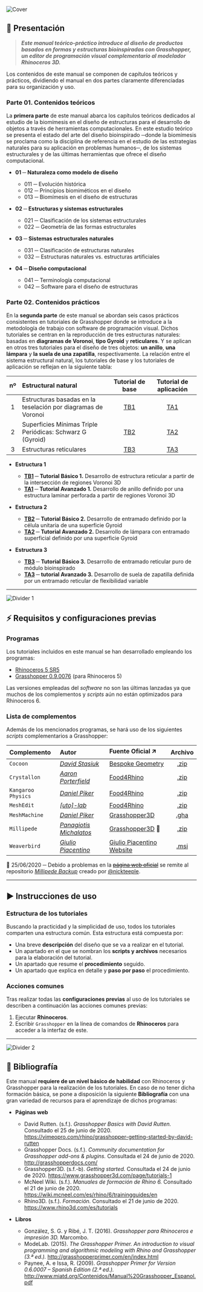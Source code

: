 ![Cover](https://github.com/4lmapa/tfg-amp_manual-repo/blob/master/Banners/banner00.jpg)

## 🌱 Presentación
 
>**_Este manual teórico-práctico introduce al diseño de productos basados en formas y estructuras bioinspiradas con Grasshopper, un editor de programación visual complementario al modelador Rhinoceros 3D._**

Los contenidos de este manual se componen de capítulos teóricos y prácticos, dividiendo el manual en dos partes claramente diferenciadas para su organización y uso.

### Parte 01. Contenidos teóricos

La **primera parte** de este manual abarca los capítulos teóricos dedicados al estudio de la biomímesis en el diseño de estructuras para el desarrollo de objetos a través de herramientas computacionales. En este estudio teórico se presenta el estado del arte del diseño bioinspirado ─donde la biomímesis se proclama como la disciplina de referencia en el estudio de las estrategias naturales para su aplicación en problemas humanos─, de los sistemas estructurales y de las últimas herramientas que ofrece el diseño computacional.

* **01 ─ Naturaleza como modelo de diseño**
  * 011 ─ Evolución histórica
  * 012 ─ Principios biomiméticos en el diseño 
  * 013 ─ Biomímesis en el diseño de estructuras 

* **02 ─ Estructuras y sistemas estructurales**
  * 021 ─ Clasificación de los sistemas estructurales
  * 022 ─ Geometría de las formas estructurales 

* **03 ─ Sistemas estructurales naturales**
  * 031 ─ Clasificación de estructuras naturales 
  * 032 ─ Estructuras naturales vs. estructuras artificiales

* **04 ─ Diseño computacional**
  * 041 ─ Terminología computacional 
  * 042 ─ Software para el diseño de estructuras

### Parte 02. Contenidos prácticos

En la **segunda parte** de este manual se abordan seis casos prácticos consistentes en tutoriales de Grasshopper donde se introduce a la metodología de trabajo con software de programación visual. Dichos tutoriales se centran en la reproducción de tres estructuras naturales: basadas en **diagramas de Voronoi**, **tipo Gyroid** y **reticulares**. Y se aplican en otros tres tutoriales para el diseño de tres objetos: **un anillo**, **una lámpara** y **la suela de una zapatilla**, respectivamente. 
La relación entre el sistema estructural natural, los tutoriales de base y los tutoriales de aplicación se reflejan en la siguiente tabla:

nº | Estructural natural                                           | Tutorial de base | Tutorial de aplicación
:-:| :------------------------------------------------------------ | :--------------: | :--------------------:
1  | Estructuras basadas en la teselación por diagramas de Voronoi | [TB1][25]        | [TA1][26]
2  | Superficies Mínimas Triple Periódicas: Schwarz G (Gyroid)     | [TB2][27]        | [TA2][28]
3  | Estructuras reticulares                                       | [TB3][29]        | [TA3][30]

* **Estructura 1**
  * **[TB1][25] ─ Tutorial Básico 1.** Desarrollo de estructura reticular a partir de la intersección de regiones Voronoi 3D
  * **[TA1][26] ─ Tutorial Avanzado 1.** Desarrollo de anillo definido por una estructura laminar perforada a partir de regiones Voronoi 3D

* **Estructura 2**
  * **[TB2][27] ─ Tutorial Básico 2.** Desarrollo de entramado definido por la célula unitaria de una superficie Gyroid
  * **[TA2][28] ─ Tutorial Avanzado 2.** Desarrollo de lámpara con entramado superficial definido por una superficie Gyroid

* **Estructura 3**
  * **[TB3][29] ─ Tutorial Básico 3.** Desarrollo de entramado reticular puro de módulo bioinspirado
  * **[TA3][30] ─ tutorial Avanzado 3.** Desarrollo de suela de zapatilla definida por un entramado reticular de flexibilidad variable
  
---
  
![Divider 1](https://github.com/4lmapa/tfg-amp_manual-repo/blob/master/Banners/banner01.jpg)

## ⚡ Requisitos y configuraciones previas

### Programas
Los tutoriales incluidos en este manual se han desarrollado empleando los programas:
* [Rhinoceros 5 SR5](https://www.rhino3d.com/download/rhino/5/latest)
* [Grasshopper 0.9.0076](https://www.grasshopper3d.com/page/download-1) (para Rhinoceros 5)

Las versiones empleadas del *software* no son las últimas lanzadas ya que muchos de los complementos y *scripts* aún no están optimizados para Rhinoceros 6.

### Lista de complementos
Además de los mencionados programas, se hará uso de los siguientes *scripts* complementarios a Grasshopper:

Complemento       | Autor                        | Fuente Oficial 🡭              | Archivo
:---------------- | :--------------------------- | :----------------------------- | :--------:
`Cocoon`          | *[David Stasiuk][18]*        | [Bespoke Geometry][1]          | [.zip][11]
`Crystallon`      | *[Aaron Porterfield][19]*    | [Food4Rhino][2]                | [.zip][12]
`Kangaroo Physics`| *[Daniel Piker][20]*         | [Food4Rhino][3]                | [.zip][13]
`MeshEdit`        | *[[uto]-lab][21]*            | [Food4Rhino][4]                | [.zip][14]
`MeshMachine`     | *[Daniel Piker][22]*         | [Grasshopper3D][5]             | [.gha][15]
`Millipede`       | *[Panagiotis Michalatos][23]*| [Grasshopper3D][6] 🚩          | [.zip][16]
`Weaverbird`      | *[Giulio Piacentino][24]*    | [Giulio Piacentino Website][7] | [.msi][17]

:triangular_flag_on_post: 25/06/2020 ─ Debido a problemas en la [~~página web oficial~~][8] se remite al repositorio *[Millipede Backup][9]* creado por [@nickteeple][10].

---

## ▶ Instrucciones de uso

### Estructura de los tutoriales
Buscando la practicidad y la simplicidad de uso, todos los tutoriales comparten una estructura común.
Esta estructura está compuesta por:
- Una breve **descripción** del diseño que se va a realizar en el tutorial.
- Un apartado en el que se nombran los **scripts y archivos** necesarios para la elaboración del tutorial.
- Un apartado que resume el **procedimiento** seguido.
- Un apartado que explica en detalle y **paso por paso** el procedimiento.

### Acciones comunes
Tras realizar todas las **configuraciones previas** al uso de los tutoriales se describen a continuación las acciones comunes previas:
1. Ejecutar **Rhinoceros**.
2. Escribir `Grasshopper` en la línea de comandos de **Rhinoceros** para acceder a la interfaz de este.

---

![Divider 2](https://github.com/4lmapa/tfg-amp_manual-repo/blob/master/Banners/banner013.jpg)

## 📂 Bibliografía

Este manual **requiere de un nivel básico de habilidad** con Rhinoceros y Grasshopper para la realización de los tutoriales. En caso de no tener dicha formación básica, se pone a disposición la siguiente **Bibliografía** con una gran variedad de recursos para el aprendizaje de dichos programas:

* **Páginas web**

  * David Rutten. (s.f.). _Grasshopper Basics with David Rutten._ Consultado el 25 de junio de 2020. https://vimeopro.com/rhino/grasshopper-getting-started-by-david-rutten
  * Grasshopper Docs. (s.f.). _Community documentation for Grasshopper add-ons & plugins._ Consultada el 24 de junio de 2020. http://grasshopperdocs.com/
  * Grasshopper3D. (s.f.-b). _Getting started._ Consultada el 24 de junio de 2020. https://www.grasshopper3d.com/page/tutorials-1
  * McNeel Wiki. (s.f.). _Manuales de formación de Rhino 6._ Consultado el 21 de junio de 2020. https://wiki.mcneel.com/es/rhino/6/trainingguides/en
  * Rhino3D. (s.f.). _Formación._ Consultado el 21 de junio de 2020. https://www.rhino3d.com/es/tutorials

* **Libros**

  * González, S. G. y Ribé, J. T. (2016). _Grasshopper para Rhinoceros e impresión 3D._ Marcombo.
  * ModeLab. (2015). _The Grasshopper Primer. An introduction to visual programming and algorithmic modeling with Rhino and Grasshopper (3.ª ed.)._ http://grasshopperprimer.com/en/index.html
  * Paynee, A. e Issa, R. (2009). _Grasshopper Primer for Version 0.6.0007 – Spanish Edition (2.ª ed.)._ http://www.miatd.org/Contenidos/Manual%20Grasshopper_Espanol.pdf



[1]:http://www.bespokegeometry.com/2015/07/22/cocoon/
[2]:https://www.food4rhino.com/app/crystallon
[3]:https://www.food4rhino.com/app/kangaroo-physics
[4]:https://www.food4rhino.com/app/meshedit
[5]:https://www.grasshopper3d.com/profiles/blogs/meshmachine-update
[6]:https://www.grasshopper3d.com/group/millipede
[7]:http://www.giuliopiacentino.com/weaverbird/

[8]:http://www.sawapan.eu/sections/section88_Millipede/downloadF.html
[9]:https://github.com/nickteeple/millipede-backup
[10]:https://github.com/nickteeple

[11]:https://github.com/4lmapa/tfg-amp_manual-repo/blob/master/Complementos/Cocoon.zip
[12]:https://github.com/4lmapa/tfg-amp_manual-repo/blob/master/Complementos/Crystallon.zip
[13]:https://github.com/4lmapa/tfg-amp_manual-repo/blob/master/Complementos/Kangaroo.zip
[14]:https://github.com/4lmapa/tfg-amp_manual-repo/blob/master/Complementos/MeshEdit.zip
[15]:https://github.com/4lmapa/tfg-amp_manual-repo/blob/master/Complementos/MeshMachine.gha
[16]:https://github.com/4lmapa/tfg-amp_manual-repo/blob/master/Complementos/Millipede.zip
[17]:https://github.com/4lmapa/tfg-amp_manual-repo/blob/master/Complementos/Weaverbird.msi

[18]:http://www.bespokegeometry.com/about/
[19]:http://fequalsf.blogspot.com/p/about.html
[20]:https://twitter.com/kangaroophysics
[21]:https://sites.google.com/site/utotoolswiki/the-team
[22]:https://www.grasshopper3d.com/profile/DanielPiker
[23]:https://www.grasshopper3d.com/profile/PanagiotisMichalatos
[24]:http://www.giuliopiacentino.com/about/

[25]:https://github.com/4lmapa/tfg-amp_manual-repo/tree/master/Tutoriales/Tutorial%20B%C3%A1sico%201
[26]:https://github.com/4lmapa/tfg-amp_manual-repo/tree/master/Tutoriales/Tutorial%20Avanzado%201
[27]:https://github.com/4lmapa/tfg-amp_manual-repo/tree/master/Tutoriales/Tutorial%20B%C3%A1sico%202
[28]:https://github.com/4lmapa/tfg-amp_manual-repo/tree/master/Tutoriales/Tutorial%20Avanzado%202
[29]:https://github.com/4lmapa/tfg-amp_manual-repo/tree/master/Tutoriales/Tutorial%20B%C3%A1sico%203
[30]:https://github.com/4lmapa/tfg-amp_manual-repo/tree/master/Tutoriales/Tutorial%20Avanzado%203
